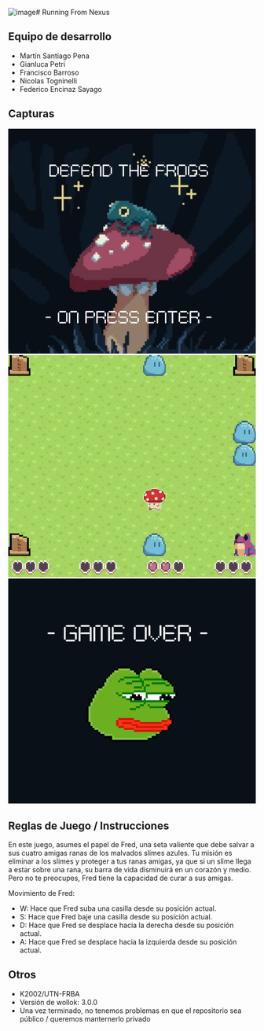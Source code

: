 <img width="385" alt="image" src="https://github.com/pdepmartestm/2023-tpgame-haskelistas/assets/101824879/c4463bb6-bb2f-40ac-8ce0-82b40cb1632a"># Running From Nexus

## Equipo de desarrollo

- Martín Santiago Pena
- Gianluca Petri
- Francisco Barroso
- Nicolas Togninelli
- Federico Encinaz Sayago

## Capturas

![Pantalla de inicio del juego](img/pantallaDeInicio.png)
![Captura de juego funcionando](img/capturaDeJuego1.png)
![Pantalla de GAME OVER](img/pantallaDeGameOver.png)

## Reglas de Juego / Instrucciones

En este juego, asumes el papel de Fred, una seta valiente que debe salvar a sus cuatro amigas ranas de los malvados slimes azules. Tu misión es eliminar a los slimes y proteger a tus ranas amigas, ya que si un slime llega a estar sobre una rana, su barra de vida disminuirá en un corazón y medio. Pero no te preocupes, Fred tiene la capacidad de curar a sus amigas.

Movimiento de Fred:
- W: Hace que Fred suba una casilla desde su posición actual.
- S: Hace que Fred baje una casilla desde su posición actual.
- D: Hace que Fred se desplace hacia la derecha desde su posición actual.
- A: Hace que Fred se desplace hacia la izquierda desde su posición actual.

## Otros

- K2002/UTN-FRBA
- Versión de wollok: 3.0.0
- Una vez terminado, no tenemos problemas en que el repositorio sea público / queremos manternerlo privado
